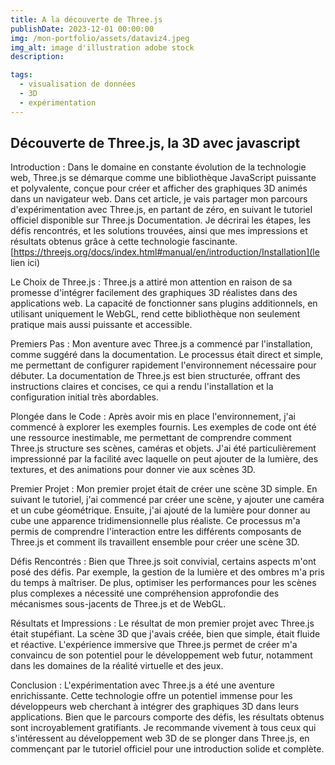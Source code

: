 ```yaml
---
title: A la découverte de Three.js
publishDate: 2023-12-01 00:00:00
img: /mon-portfolio/assets/dataviz4.jpeg
img_alt: image d'illustration adobe stock
description:

tags:
  - visualisation de données
  - 3D
  - expérimentation
---
```


## Découverte de Three.js, la 3D avec javascript

Introduction :
Dans le domaine en constante évolution de la technologie web, Three.js se démarque comme une bibliothèque JavaScript puissante et polyvalente, conçue pour créer et afficher des graphiques 3D animés dans un navigateur web. Dans cet article, je vais partager mon parcours d'expérimentation avec Three.js, en partant de zéro, en suivant le tutoriel officiel disponible sur Three.js Documentation. Je décrirai les étapes, les défis rencontrés, et les solutions trouvées, ainsi que mes impressions et résultats obtenus grâce à cette technologie fascinante.
[https://threejs.org/docs/index.html#manual/en/introduction/Installation](le lien ici)

Le Choix de Three.js :
Three.js a attiré mon attention en raison de sa promesse d'intégrer facilement des graphiques 3D réalistes dans des applications web. La capacité de fonctionner sans plugins additionnels, en utilisant uniquement le WebGL, rend cette bibliothèque non seulement pratique mais aussi puissante et accessible.

Premiers Pas :
Mon aventure avec Three.js a commencé par l'installation, comme suggéré dans la documentation. Le processus était direct et simple, me permettant de configurer rapidement l'environnement nécessaire pour débuter. La documentation de Three.js est bien structurée, offrant des instructions claires et concises, ce qui a rendu l'installation et la configuration initial très abordables.

Plongée dans le Code :
Après avoir mis en place l'environnement, j'ai commencé à explorer les exemples fournis. Les exemples de code ont été une ressource inestimable, me permettant de comprendre comment Three.js structure ses scènes, caméras et objets. J'ai été particulièrement impressionné par la facilité avec laquelle on peut ajouter de la lumière, des textures, et des animations pour donner vie aux scènes 3D.

Premier Projet :
Mon premier projet était de créer une scène 3D simple. En suivant le tutoriel, j'ai commencé par créer une scène, y ajouter une caméra et un cube géométrique. Ensuite, j'ai ajouté de la lumière pour donner au cube une apparence tridimensionnelle plus réaliste. Ce processus m'a permis de comprendre l'interaction entre les différents composants de Three.js et comment ils travaillent ensemble pour créer une scène 3D.

Défis Rencontrés :
Bien que Three.js soit convivial, certains aspects m'ont posé des défis. Par exemple, la gestion de la lumière et des ombres m'a pris du temps à maîtriser. De plus, optimiser les performances pour les scènes plus complexes a nécessité une compréhension approfondie des mécanismes sous-jacents de Three.js et de WebGL.

Résultats et Impressions :
Le résultat de mon premier projet avec Three.js était stupéfiant. La scène 3D que j'avais créée, bien que simple, était fluide et réactive. L'expérience immersive que Three.js permet de créer m'a convaincu de son potentiel pour le développement web futur, notamment dans les domaines de la réalité virtuelle et des jeux.

Conclusion :
L'expérimentation avec Three.js a été une aventure enrichissante. Cette technologie offre un potentiel immense pour les développeurs web cherchant à intégrer des graphiques 3D dans leurs applications. Bien que le parcours comporte des défis, les résultats obtenus sont incroyablement gratifiants. Je recommande vivement à tous ceux qui s'intéressent au développement web 3D de se plonger dans Three.js, en commençant par le tutoriel officiel pour une introduction solide et complète.

